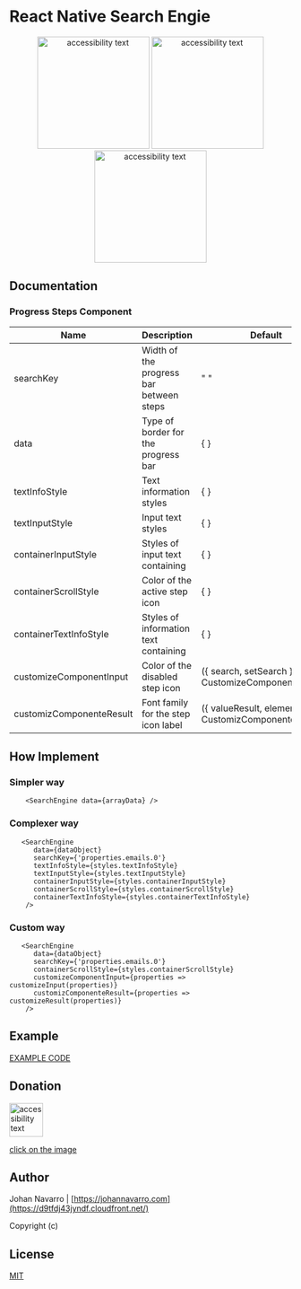 
# React Native Search Engie

<p align="center">
    <img src="https://i.ibb.co/Bc8C8St/Whats-App-Image-2020-07-18-at-11-00-19-AM.jpg" width="200" alt="accessibility text">
    <img src="https://i.ibb.co/n87tTD6/Whats-App-Image-2020-07-18-at-10-52-20-AM.jpg" width="200" alt="accessibility text">
    <img src="https://i.ibb.co/XY8NYHQ/Whats-App-Image-2020-07-18-at-10-58-51-AM.jpg" width="200" alt="accessibility text">
</p>

## Documentation

### Progress Steps Component
| Name                      | Description                              | Default     | Type    | Criterion |
|---------------------------|------------------------------------------|-------------|---------|-----------|
| searchKey                 | Width of the progress bar between steps  | " "         | String  |  Optional |
| data                      | Type of border for the progress bar      | { }         | Object / Array  | Required  |
| textInfoStyle             | Text information styles                  | { }         | Object  | Optional  |
| textInputStyle            | Input text styles                        | { }         | Object  | Optional  |
| containerInputStyle       | Styles of input text containing          | { }         | Object  | Optional  |
| containerScrollStyle      | Color of the active step icon            | { }         | Object  | Optional  |
| containerTextInfoStyle    | Styles of information text containing    | { }         | Object  | Optional  |
| customizeComponentInput   | Color of the disabled step icon          | ({ search, setSearch }) => < CustomizeComponentInput/> | Function  | Optional  |
| customizComponenteResult  | Font family for the step icon label      | ({ valueResult, element }) => < CustomizComponenteResult/> | Function | Optional  |


## How Implement
### Simpler way
```    
    <SearchEngine data={arrayData} />
```
### Complexer way
``` 
   <SearchEngine
      data={dataObject}
      searchKey={'properties.emails.0'}
      textInfoStyle={styles.textInfoStyle}
      textInputStyle={styles.textInputStyle}
      containerInputStyle={styles.containerInputStyle}
      containerScrollStyle={styles.containerScrollStyle}
      containerTextInfoStyle={styles.containerTextInfoStyle}
    />
```
### Custom way
``` 
   <SearchEngine
      data={dataObject}
      searchKey={'properties.emails.0'}
      containerScrollStyle={styles.containerScrollStyle}
      customizeComponentInput={properties => customizeInput(properties)}
      customizComponenteResult={properties => customizeResult(properties)}
    />
```


## Example
[EXAMPLE CODE](./Example.md)

## Donation

<p align="left">
 <a href="paypal.me/jsnavarroc">
    <img src="https://i.ibb.co/Zh7hwfF/paypal-icon.png" width="60" alt="accessibility text">
    <p align="left">click on the image</p>
 </a>
</p>

## Author
Johan Navarro  | [https://johannavarro.com](https://d9tfdj43jyndf.cloudfront.net/)

Copyright (c)

## License
[MIT](./LICENSE)
